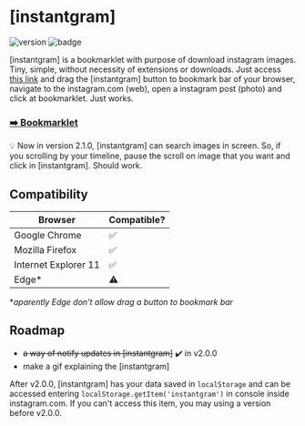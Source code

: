 # [instantgram]
![version](https://img.shields.io/badge/version-$version-green.svg?style=flat-square)
![badge](https://img.shields.io/badge/for-instagram-yellow.svg?style=flat-square)

[instantgram] is a bookmarklet with purpose of download instagram images. Tiny, simple, without necessity of extensions or downloads. Just access [this link][1] and drag the [instantgram] button to bookmark bar of your browser, navigate to the instagram.com (web), open a instagram post (photo) and click at bookmarklet. Just works.

### [:arrow_right: Bookmarklet][1]

:bulb: Now in version 2.1.0, [instantgram] can search images in screen. So, if you scrolling by your timeline, pause the scroll on image that you want and click in [instantgram]. Should work.

## Compatibility

|       Browser        |     Compatible?    |
| -------------------- | -------------------|
| Google Chrome        | :white_check_mark: |
| Mozilla Firefox      | :white_check_mark: |
| Internet Explorer 11 | :white_check_mark: |
| Edge*                | :warning:          |
*_aparently Edge don't allow drag a button to bookmark bar_

## Roadmap

- ~~a way of notify updates in [instantgram]~~ :heavy_check_mark: in v2.0.0
- make a gif explaining the [instantgram]

After v2.0.0, [instantgram] has your data saved in `localStorage` and can be accessed entering `localStorage.getItem('instantgram')` in console inside instagram.com. If you can't access this item, you may using a version before v2.0.0.

[1]:http://theus.github.io/instantgram